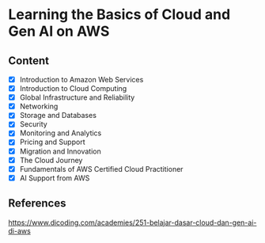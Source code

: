 # Learning the Basics of Cloud and Gen AI on AWS

## Content

- [x] Introduction to Amazon Web Services
- [x] Introduction to Cloud Computing
- [x] Global Infrastructure and Reliability
- [x] Networking
- [x] Storage and Databases
- [x] Security
- [x] Monitoring and Analytics
- [x] Pricing and Support
- [x] Migration and Innovation
- [x] The Cloud Journey
- [x] Fundamentals of AWS Certified Cloud Practitioner
- [x] AI Support from AWS

## References

<https://www.dicoding.com/academies/251-belajar-dasar-cloud-dan-gen-ai-di-aws>

